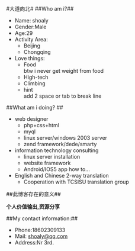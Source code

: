 #大道向北#
##Who am i?##

* Name: shoaly
* Gender:Male
* Age:29
* Activity Area:
	- Beijing
	- Chongqing
* Love things:
	- Food	
 btw i never get weight from food
	- High-tech
	- Climbing
	- hint	
add 2 space or tab to break line


##What am i doing? ##
* web designer
	- php+css+html
	- myql
	- linux server/windows 2003 server
	- zend framework/dede/smarty
* information technology consulting
	- linux server installation
	- website framework
	- Android/IOS5 app how to...
* English and Chinese 2-way translation 
	- Cooperation with TCSISU translation group




##此博客存在的意义##

**个人价值输出,资源分享**


##My contact information:##

-	Phone:18602309133
-	Mail: <shoaly@qq.com>
-	Address:Nr 3rd.  





